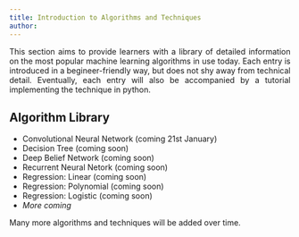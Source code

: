 ```yaml
---
title: Introduction to Algorithms and Techniques
author: 
---
```


<style>p {text-align: justify;}</style>

This section aims to provide learners with a library of detailed information on the most popular machine learning algorithms in use today. Each entry is introduced in a begineer-friendly way, but does not shy away from technical detail. Eventually, each entry will also be accompanied by a tutorial implementing the technique in python.

## Algorithm Library

* Convolutional Neural Network (coming 21st January)
* Decision Tree (coming soon)
* Deep Belief Network (coming soon)
* Recurrent Neural Netork (coming soon)
* Regression: Linear (coming soon)
* Regression: Polynomial (coming soon)
* Regression: Logistic (coming soon)
* <i>More coming</i>

Many more algorithms and techniques will be added over time.

